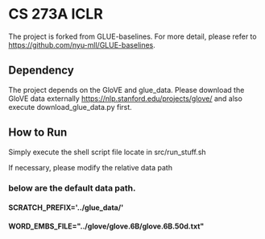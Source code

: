 # CS 273A ICLR

The project is forked from GLUE-baselines. For more detail, please refer to https://github.com/nyu-mll/GLUE-baselines.

## Dependency

The project depends on the GloVE and glue_data. Please download the GloVE data externally https://nlp.stanford.edu/projects/glove/ and also execute download_glue_data.py first.


## How to Run

Simply execute the shell script file locate in src/run_stuff.sh

If necessary, please modify the relative data path

### below are the default data path.

#### SCRATCH_PREFIX='../glue_data/'

#### WORD_EMBS_FILE="../glove/glove.6B/glove.6B.50d.txt"